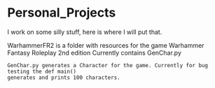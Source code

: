 # Personal_Projects
I work on some silly stuff, here is where I will put that.

WarhammerFR2 is a folder with resources for the game Warhammer Fantasy Roleplay 2nd edition
    Currently contains GenChar.py


    GenChar.py generates a Character for the game. Currently for bug testing the def main()
    generates and prints 100 characters.

